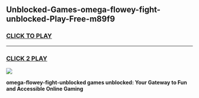 
## Unblocked-Games-omega-flowey-fight-unblocked-Play-Free-m89f9
<h3>
<a href="https://premium76.site?title=omega-flowey-fight-unblocked&ref=18A1">CLICK TO PLAY</a></h3>
<hr>

<h3>
<a href="https://premium76.site?title=omega-flowey-fight-unblocked&ref=18A1">CLICK 2 PLAY</a>
  
</h3>

<a href="https://premium76.site?title=omega-flowey-fight-unblocked&ref=18A1"><img src="https://clearcache.store/games.png"></a>


**omega-flowey-fight-unblocked games unblocked: Your Gateway to Fun and Accessible Online Gaming**
